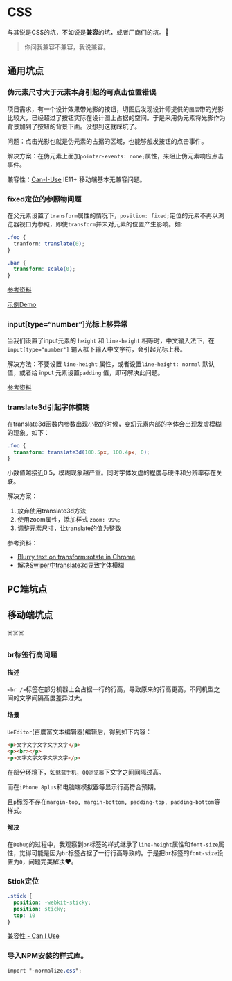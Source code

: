 # CSS

与其说是CSS的坑，不如说是**兼容**的坑，或者厂商们的坑。👀

> 你问我兼容不兼容，我说兼容。

## 通用坑点

### 伪元素尺寸大于元素本身引起的可点击位置错误

项目需求，有一个设计效果带光影的按钮，切图后发现设计师提供的`图层`带的光影比较大，已经超过了按钮实际在设计图上占据的空间。于是采用伪元素将光影作为背景加到了按钮的背景下面。没想到这就踩坑了。

问题：点击光影也就是伪元素的占据的区域，也能够触发按钮的点击事件。

解决方案：在伪元素上面加`pointer-events: none;`属性，来阻止伪元素响应点击事件。

兼容性：[Can-I-Use](https://caniuse.com/#search=pointer-events) IE11+ 移动端基本无兼容问题。

### fixed定位的参照物问题

在父元素设置了`transform`属性的情况下，`position: fixed;`定位的元素不再以浏览器视口为参照，即使`transform`并未对元素的位置产生影响。如:

``` css
.foo {
  tranform: translate(0);
}

.bar {
  transform: scale(0);
}
```

[参考资料](https://segmentfault.com/a/1190000017939779)

[示例Demo](https://ntnyq.github.io/demos/html/fixed-test.html)

### input[type=“number”]光标上移异常

当我们设置了input元素的 `height` 和 `line-height` 相等时，中文输入法下，在 `input[type="number"]` 输入框下输入中文字符，会引起光标上移。

解决方法：不要设置 `line-height` 属性，或者设置`line-height: normal` 默认值，或者给 input 元素设置`padding` 值，即可解决此问题。

[参考资料](https://blog.csdn.net/haihiaandtongtong/article/details/50345065)

### translate3d引起字体模糊

在translate3d函数内参数出现小数的时候，变幻元素内部的字体会出现发虚模糊的现象。如下：

``` scss
.foo {
  transform: translate3d(100.5px, 100.4px, 0);
}
```

小数值越接近0.5，模糊现象越严重。同时字体发虚的程度与硬件和分辨率存在关联。

解决方案：

1. 放弃使用translate3d方法
2. 使用zoom属性，添加样式 `zoom: 99%;`
3. 调整元素尺寸，让translate的值为整数

参考资料：
- [Blurry text on transform:rotate in Chrome](https://stackoverflow.com/questions/20326220/blurry-text-on-transformrotate-in-chrome)
- [解决Swiper中translate3d导致字体模糊](http://xuxun.me/blog/2014/04/translate3d-cause-text-blurry-in-swiper/)

## PC端坑点

## 移动端坑点

☠️☠️☠️

### br标签行高问题

#### 描述

`<br />`标签在部分机器上会占据一行的行高，导致原来的行高更高，不同机型之间的文字间隔高度差异过大。

#### 场景

`UeEditor`(百度富文本编辑器)编辑后，得到如下内容：

``` html
<p>文字文字文字文字文字</p>
<p><br></p>
<p>文字文字文字文字文字</p>
```

在部分环境下，如`魅蓝手机`，`QQ浏览器`下文字之间间隔过高。

而在`iPhone 8plus`和电脑端模拟器等显示行高符合预期。

且`p`标签不存在`margin-top, margin-bottom, padding-top, padding-bottom`等样式。

#### 解决

在`Debug`的过程中，我观察到`br`标签的样式继承了`line-height`属性和`font-size`属性，觉得可能是因为`br`标签占据了一行行高导致的。于是把`br`标签的`font-size`设置为`0`，问题完美解决❤️。

### Stick定位

```css
.stick {
  position: -webkit-sticky;
  position: sticky;
  top: 10
}
```

[兼容性 - Can I Use](https://caniuse.com/#search=sticky)

### 导入NPM安装的样式库。

``` css
import "~normalize.css";
```
